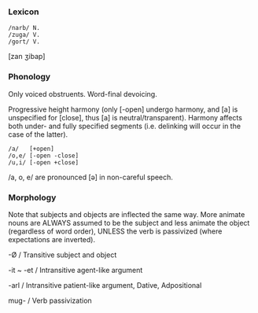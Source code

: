 ### Lexicon

```
/narb/ N. 
/zuga/ V.
/gort/ V. 
```

\[zan ʒibap]

### Phonology

Only voiced obstruents. Word-final devoicing.

Progressive height harmony (only \[-open] undergo harmony, and \[a] is unspecified for \[close], thus \[a] is neutral/transparent). Harmony affects both under- and fully specified segments (i.e. delinking will occur in the case of the latter).
```
/a/   [+open]
/o,e/ [-open -close]
/u,i/ [-open +close]
```

/a, o, e/ are pronounced \[ə] in non-careful speech.

### Morphology

Note that subjects and objects are inflected the same way. More animate nouns are ALWAYS assumed to be the subject and less animate the object (regardless of word order), UNLESS the verb is passivized (where expectations are inverted).

-Ø / Transitive subject and object

-it ~ -et / Intransitive agent-like argument

-arl / Intransitive patient-like argument, Dative, Adpositional

mug- / Verb passivization
